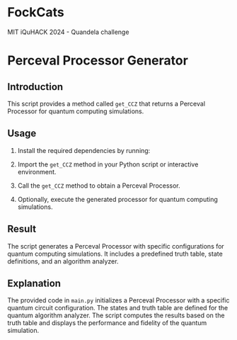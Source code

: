 # FockCats
MIT iQuHACK 2024 - Quandela challenge

# Perceval Processor Generator

## Introduction
This script provides a method called `get_CCZ` that returns a Perceval Processor for quantum computing simulations.

## Usage
1. Install the required dependencies by running:

2. Import the `get_CCZ` method in your Python script or interactive environment.

3. Call the `get_CCZ` method to obtain a Perceval Processor.

4. Optionally, execute the generated processor for quantum computing simulations.

## Result
The script generates a Perceval Processor with specific configurations for quantum computing simulations. It includes a predefined truth table, state definitions, and an algorithm analyzer.

## Explanation
The provided code in `main.py` initializes a Perceval Processor with a specific quantum circuit configuration. The states and truth table are defined for the quantum algorithm analyzer. The script computes the results based on the truth table and displays the performance and fidelity of the quantum simulation.


